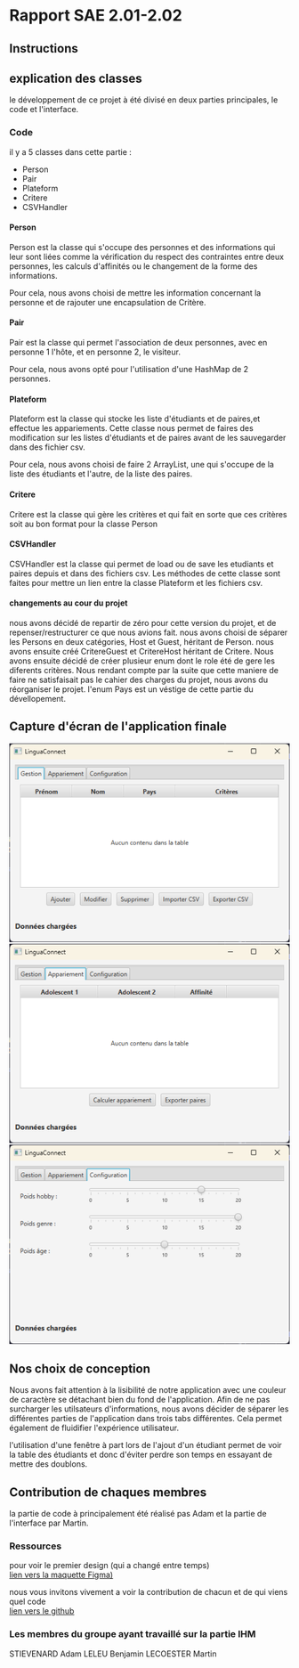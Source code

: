 # Rapport SAE 2.01-2.02

## Instructions

## explication des classes

le développement de ce projet à été divisé en deux parties principales, le code et l'interface.

### Code

il y a 5 classes dans cette partie :

- Person
- Pair
- Plateform
- Critere
- CSVHandler

#### Person

Person est la classe qui s'occupe des personnes et des informations qui leur sont liées comme la vérification du respect des contraintes entre deux personnes, les calculs d'affinités ou le changement de la forme des informations.

Pour cela, nous avons choisi de mettre les information concernant la personne et de rajouter une encapsulation de Critère.

#### Pair

Pair est la classe qui permet l'association de deux personnes, avec en personne 1 l'hôte, et en personne 2, le visiteur.

Pour cela, nous avons opté pour l'utilisation d'une HashMap de 2 personnes.

#### Plateform

Plateform est la classe qui stocke les liste d'étudiants et de paires,et effectue les appariements. Cette classe nous permet de faires des modification sur les listes d'étudiants et de paires avant de les sauvegarder dans des fichier csv.

Pour cela, nous avons choisi de faire 2 ArrayList, une qui s'occupe de la liste des étudiants et l'autre, de la liste des paires.

#### Critere

Critere est la classe qui gère les critères et qui fait en sorte que ces critères soit au bon format pour la classe Person

#### CSVHandler

CSVHandler est la classe qui permet de load ou de save les etudiants et paires depuis et dans des fichiers csv. Les méthodes de cette classe sont faites pour mettre un lien entre la classe Plateform et les fichiers csv.

#### changements au cour du projet

nous avons décidé de repartir de zéro pour cette version du projet, et de repenser/restructurer ce que nous avions fait. nous avons choisi de séparer les Persons en deux catégories, Host et Guest, héritant de Person. nous avons ensuite créé CritereGuest et CritereHost héritant de Critere. Nous avons ensuite décidé de créer plusieur enum dont le role été de gere les diferents critères. Nous rendant compte par la suite que cette maniere de faire ne satisfaisait pas le cahier des charges du projet, nous avons du réorganiser le projet. l'enum Pays est un véstige de cette partie du dévellopement.

## Capture d'écran de l'application finale

![gestion des étudiants](/img/gestion.png)
![gestion des étudiants](/img/appariement.png)
![gestion des étudiants](/img/configuration.png)

## Nos choix de conception

Nous avons fait attention à la lisibilité de notre application avec une couleur de caractère se détachant bien du fond de l'application.
Afin de ne pas surcharger les utilsateurs d'informations, nous avons décider de séparer les différentes parties de l'application dans trois tabs différentes. Cela permet également de fluidifier l'expérience utilisateur.

l'utilisation d'une fenêtre à part lors de l'ajout d'un étudiant permet de voir la table des étudiants et donc d'éviter perdre son temps en essayant de mettre des doublons.

## Contribution de chaques membres

la partie de code à principalement été réalisé pas Adam et la partie de l'interface par Martin.

### Ressources

pour voir le premier design (qui a changé entre temps)  
[lien vers la maquette Figma)](https://www.figma.com/design/ZTCl0GuIiNFMQy3enEJdM5/Prototype_Application_SeaDev?node-id=0-1&p=f&t=96MRWDUvw573MIHx-0#-1)

nous vous invitons vivement a voir la contribution de chacun et de qui viens quel code  
[lien vers le github](https://github.com/potatovitch/dev-clean)

### Les membres du groupe ayant travaillé sur la partie IHM

STIEVENARD Adam
LELEU Benjamin
LECOESTER Martin
